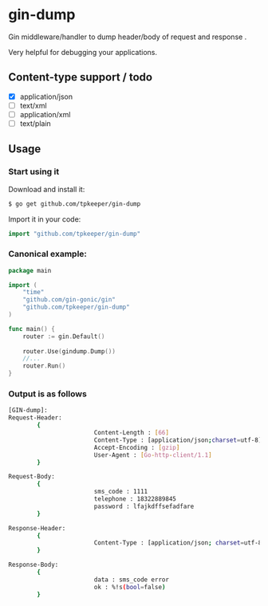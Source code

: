 # gin-dump

Gin middleware/handler to dump header/body of request and response .

Very helpful for debugging your applications.

## Content-type support / todo

* [x] application/json
* [ ] text/xml
* [ ] application/xml
* [ ] text/plain

## Usage
### Start using it

Download and install it:

```sh
$ go get github.com/tpkeeper/gin-dump
```

Import it in your code:

```go
import "github.com/tpkeeper/gin-dump"
```

### Canonical example:

```go
package main

import (
	"time"
	"github.com/gin-gonic/gin"
	"github.com/tpkeeper/gin-dump"
)

func main() {
	router := gin.Default()
	
	router.Use(gindump.Dump())
	//...
	router.Run()
}
```

### Output is as follows

```sh
[GIN-dump]:
Request-Header:
        {
                        Content-Length : [66]
                        Content-Type : [application/json;charset=utf-8]
                        Accept-Encoding : [gzip]
                        User-Agent : [Go-http-client/1.1]
        }

Request-Body:
        {
                        sms_code : 1111
                        telephone : 18322889845
                        password : lfajkdffsefadfare
        }

Response-Header:
        {
                        Content-Type : [application/json; charset=utf-8]
        }

Response-Body:
        {
                        data : sms_code error
                        ok : %!s(bool=false)
        }

```
